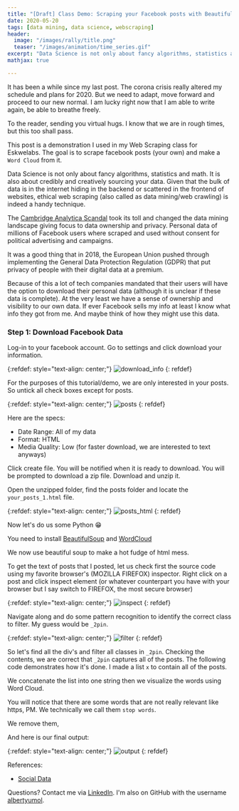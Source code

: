 ```yaml
---
title: "[Draft] Class Demo: Scraping your Facebook posts with BeautifulSoup"
date: 2020-05-20
tags: [data mining, data science, webscraping]
header:
  image: "/images/rally/title.png"
  teaser: "/images/animation/time_series.gif"
excerpt: "Data Science is not only about fancy algorithms, statistics and math. It is also about credibly sourcing your data. Given that the bulk of data is in the internet hiding in the backend or scattered in the frontend of websites, web scraping is indeed a handy technique. "
mathjax: true

---
```

<div id="fb-root"></div>
<script async defer src="https://connect.facebook.net/en_US/sdk.js#xfbml=1&version=v3.2"></script>

It has been a while since my last post. The corona crisis really altered my schedule and plans for 2020. But we need to adapt, move forward and proceed to our new normal. I am lucky right now that I am able to write again, be able to breathe freely.

To the reader, sending you virtual hugs. I know that we are in rough times, but this too shall pass.

This post is a demonstration I used in my Web Scraping class for Eskwelabs. The goal is to scrape facebook posts (your own) and make a `Word Cloud` from it.

Data Science is not only about fancy algorithms, statistics and math. It is also about credibly and creatively sourcing your data. Given that the bulk of data is in the internet hiding in the backend or scattered in the frontend of websites, ethical web scraping (also called as data mining/web crawling) is indeed a handy technique.

The [Cambridge Analytica Scandal](https://en.wikipedia.org/wiki/Facebook%E2%80%93Cambridge_Analytica_data_scandal) took its toll and changed the data mining landscape giving focus to data ownership and privacy. Personal data of millions of Facebook users where scraped and used without consent for political advertising and campaigns.

It was a good thing that in 2018, the European Union pushed through implementing the General Data Protection Regulation (GDPR) that put privacy of people with their digital data at a premium.

Because of this a lot of tech companies mandated that their users will have the option to download their personal data (although it is unclear if these data is complete). At the very least we have a sense of ownership and visibility to our own data. If ever Facebook sells my info at least I know what info they got from me. And maybe think of how they might use this data.

### Step 1: Download Facebook Data
Log-in to your facebook account. Go to settings and click download your information.


{:refdef: style="text-align: center;"}
<img src="{{ site.url }}{{ site.baseurl }}/images/fb/fb_1.png" alt="download_info" class="center">
{: refdef}

For the purposes of this tutorial/demo, we are only interested in your posts. So untick all check boxes except for posts.

{:refdef: style="text-align: center;"}
<img src="{{ site.url }}{{ site.baseurl }}/images/fb/fb_2.png" alt="posts" class="center">
{: refdef}

Here are the specs:
- Date Range: All of my data
- Format: HTML
- Media Quality: Low (for faster download, we are interested to text anyways)

Click create file. You will be notified when it is ready to download. You will be prompted to download a zip file. Download and unzip it.

Open the unzipped folder, find the posts folder and locate the `your_posts_1.html` file.


{:refdef: style="text-align: center;"}
<img src="{{ site.url }}{{ site.baseurl }}/images/fb/fb_3.png" alt="posts_html" class="center">
{: refdef}

Now let's do us some Python 😁

You need to install [BeautifulSoup](https://anaconda.org/anaconda/beautifulsoup4) and [WordCloud](https://anaconda.org/conda-forge/wordcloud)

We now use beautiful soup to make a hot fudge of html mess.

<script src="https://gist.github.com/albertyumol/896ddf060e98727b4f7b46f745a1fa49"></script>

To get the text of posts that I posted, let us check first the source code using my favorite browser's (MOZILLA FIREFOX) inspector. Right click on a post and click inspect element (or whatever counterpart you have with your browser but I say switch to FIREFOX, the most secure browser)

{:refdef: style="text-align: center;"}
<img src="{{ site.url }}{{ site.baseurl }}/images/fb/fb_4.png" alt="inspect" class="center">
{: refdef}


Navigate along and do some pattern recognition to identify the correct class to filter. My guess would be `_2pin`.

{:refdef: style="text-align: center;"}
<img src="{{ site.url }}{{ site.baseurl }}/images/fb/fb_5.png" alt="filter" class="center">
{: refdef}

So let's find all the div's and filter all classes in `_2pin`. Checking the contents, we are correct that `_2pin` captures all of the posts. The following code demonstrates how it's done. I made a list `x` to contain all of the posts.

<script src="https://gist.github.com/albertyumol/51b3ee04d9d0902299f1d7c253efc421.js"></script>

We concatenate the list into one string then we visualize the words using Word Cloud.

<script src="https://gist.github.com/albertyumol/ebc8f3716ebf97339b7edfeebe4b3a06.js"></script>

You will notice that there are some words that are not really relevant like https, PM. We technically we call them `stop words`.

We remove them,

<script src="https://gist.github.com/albertyumol/25d490c0c1577de95a6979e2e6daa1f3.js"></script>

And here is our final output:

{:refdef: style="text-align: center;"}
<img src="{{ site.url }}{{ site.baseurl }}/images/fb/fb_6.png" alt="output" class="center">
{: refdef}




References:

+ [Social Data](http://socialdata.site/chapter_04/)


Questions? Contact me via [LinkedIn](https://ph.linkedin.com/in/albertyumol). I'm also on GitHub with the username [albertyumol](https://github.com/albertyumol).

<script async src="//pagead2.googlesyndication.com/pagead/js/adsbygoogle.js"></script>
<script>
  (adsbygoogle = window.adsbygoogle || []).push({
    google_ad_client: "ca-pub-6410209740119334",
    enable_page_level_ads: true
  });
</script>

<div class="fb-comments" data-href="https://albertyumol.github.io/" data-numposts="5"></div>
